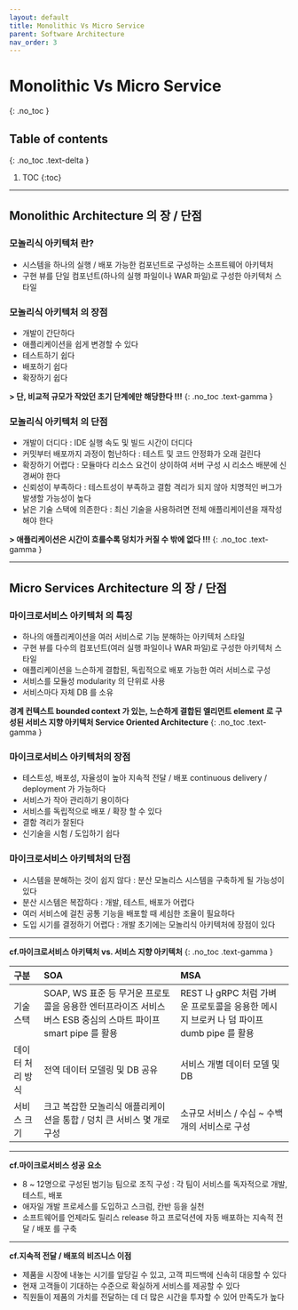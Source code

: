 ```yaml
---
layout: default
title: Monolithic Vs Micro Service
parent: Software Architecture
nav_order: 3
---
```


# Monolithic Vs Micro Service
{: .no_toc }


## Table of contents
{: .no_toc .text-delta }

1. TOC
{:toc}

---


## **Monolithic Architecture 의 장 / 단점**

### **모놀리식 아키텍처 란?**
- 시스템을 하나의 실행 / 배포 가능한 컴포넌트로 구성하는 소프트웨어 아키텍처
- 구현 뷰를 단일 컴포넌트(하나의 실행 파일이나 WAR 파일)로 구성한 아키텍처 스타일


### **모놀리식 아키텍처 의 장점**
- 개발이 간단하다  
- 애플리케이션을 쉽게 변경할 수 있다
- 테스트하기 쉽다
- 배포하기 쉽다 
- 확장하기 쉽다


**> 단, 비교적 규모가 작았던 초기 단계에만 해당한다 !!!**
{: .no_toc .text-gamma }


### **모놀리식 아키텍처 의 단점**
- 개발이 더디다 : IDE 실행 속도 및 빌드 시간이 더디다
- 커밋부터 배포까지 과정이 험난하다 : 테스트 및 코드 안정화가 오래 걸린다
- 확장하기 어렵다 : 모듈마다 리소스 요건이 상이하여 서버 구성 시 리소스 배분에 신경써야 한다
- 신뢰성이 부족하다 : 테스트성이 부족하고 결함 격리가 되지 않아 치명적인 버그가 발생할 가능성이 높다
- 낡은 기술 스택에 의존한다 : 최신 기술을 사용하려면 전체 애플리케이션을 재작성해야 한다


**> 애플리케이션은 시간이 흐를수록 덩치가 커질 수 밖에 없다 !!!**
{: .no_toc .text-gamma }


* * *


## **Micro Services Architecture 의 장 / 단점**


### **마이크로서비스 아키텍처 의 특징**
- 하나의 애플리케이션을 여러 서비스로 기능 분해하는 아키텍처 스타일
- 구현 뷰를 다수의 컴포넌트(여러 실행 파일이나 WAR 파일)로 구성한 아키텍처 스타일
- 애플리케이션을 느슨하게 결합된, 독립적으로 배포 가능한 여러 서비스로 구성
- 서비스를 모듈성 modularity 의 단위로 사용
- 서비스마다 자체 DB 를 소유


**경계 컨텍스트 bounded context 가 있는, 느슨하게 결합된 엘리먼트 element 로 구성된 서비스 지향 아키텍처 Service Oriented Architecture**
{: .no_toc .text-gamma }


### **마이크로서비스 아키텍처의 장점**
- 테스트성, 배포성, 자율성이 높아 지속적 전달 / 배포 continuous delivery / deployment 가 가능하다 
- 서비스가 작아 관리하기 용이하다
- 서비스를 독립적으로 배포 / 확장 할 수 있다
- 결함 격리가 잘된다
- 신기술을 시험 / 도입하기 쉽다


### **마이크로서비스 아키텍처의 단점**
- 시스템을 분해하는 것이 쉽지 않다 : 분산 모놀리스 시스템을 구축하게 될 가능성이 있다
- 분산 시스템은 복잡하다 : 개발, 테스트, 배포가 어렵다
- 여러 서비스에 걸친 공통 기능을 배포할 때 세심한 조율이 필요하다
- 도입 시기를 결정하기 어렵다 : 개발 초기에는 모놀리식 아키텍처에 장점이 있다


* * *


**cf.마이크로서비스 아키텍처 vs. 서비스 지향 아키텍처**
{: .no_toc .text-gamma }

<div class="code-example" markdown="1">

| 구분        | SOA                                                                      | MSA                                                         |
|:----------|:-------------------------------------------------------------------------|:------------------------------------------------------------|
| 기술 스택    | SOAP, WS 표준 등 무거운 프로토콜을 응용한 엔터프라이즈 서비스 버스 ESB 중심의 스마트 파이프 smart pipe 를 활용 | REST 나 gRPC 처럼 가벼운 프로토콜을 응용한 메시지 브로커 나 덤 파이프 dumb pipe 를 활용 |
| 데이터 처리 방식 | 전역 데이터 모델링 및 DB 공유                                                       | 서비스 개별 데이터 모델 및 DB                                          |
| 서비스 크기    | 크고 복잡한 모놀리식 애플리케이션을 통합 / 덩치 큰 서비스 몇 개로 구성                                | 소규모 서비스 / 수십 ~ 수백 개의 서비스로 구성                                |

</div>

* * *


**cf.마이크로서비스 성공 요소**
- 8 ~ 12명으로 구성된 범기능 팀으로 조직 구성 : 각 팀이 서비스를 독자적으로 개발, 테스트, 배포
- 애자일 개발 프로세스를 도입하고 스크럼, 칸반 등을 실천
- 소프트웨어를 언제라도 릴리스 release 하고 프로덕션에 자동 배포하는 지속적 전달 / 배포 를 구축


* * *


**cf.지속적 전달 / 배포의 비즈니스 이점**
- 제품을 시장에 내놓는 시기를 앞당길 수 있고, 고객 피드백에 신속히 대응할 수 있다
- 현재 고객들이 기대하는 수준으로 확실하게 서비스를 제공할 수 있다
- 직원들이 제품의 가치를 전달하는 데 더 많은 시간을 투자할 수 있어 만족도가 높다